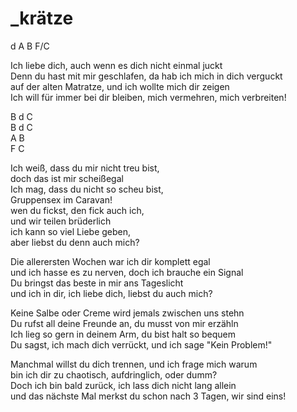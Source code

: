 # _krätze

d       A       B       F/C

Ich liebe dich, auch wenn es dich nicht einmal juckt  
Denn du hast mit mir geschlafen, da hab ich mich in dich verguckt  
auf der alten Matratze, und ich wollte mich dir zeigen  
Ich will für immer bei dir bleiben, mich vermehren, mich verbreiten!

B               d       C  
B               d       C  
A               B  
F               C

Ich weiß, dass du mir nicht treu bist,  
doch das ist mir scheißegal  
Ich mag, dass du nicht so scheu bist,  
Gruppensex im Caravan!  
wen du fickst, den fick auch ich,  
und wir teilen brüderlich  
ich kann so viel Liebe geben,  
aber liebst du denn auch mich?

Die allerersten Wochen war ich dir komplett egal  
und ich hasse es zu nerven, doch ich brauche ein Signal  
Du bringst das beste in mir ans Tageslicht  
und ich in dir, ich liebe dich, liebst du auch mich?

Keine Salbe oder Creme wird jemals zwischen uns stehn  
Du rufst all deine Freunde an, du musst von mir erzähln  
Ich lieg so gern in deinem Arm, du bist halt so bequem  
Du sagst, ich mach dich verrückt, und ich sage "Kein Problem!"

Manchmal willst du dich trennen, und ich frage mich warum  
bin ich dir zu chaotisch, aufdringlich, oder dumm?  
Doch ich bin bald zurück, ich lass dich nicht lang allein  
und das nächste Mal merkst du schon nach 3 Tagen, wir sind eins!



